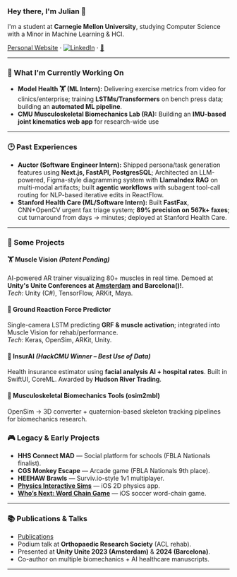 ### Hey there, I'm Julian 👋

I'm a student at **Carnegie Mellon University**, studying Computer Science with a Minor in Machine Learning & HCI.  

[Personal Website](https://www.juliannth.com) · 
[![LinkedIn](https://img.shields.io/badge/LinkedIn-0077B5?style=flat&logo=linkedin&logoColor=white)](https://www.linkedin.com/in/JulianNTH/) · 
[📧](mailto:jngthowh@andrew.cmu.edu)

---

### 🚀 What I'm Currently Working On

* **Model Health 🏋️ (ML Intern):** Delivering exercise metrics from video for clinics/enterprise; training **LSTMs/Transformers** on bench press data; building an **automated ML pipeline**.  
* **CMU Musculoskeletal Biomechanics Lab (RA):** Building an **IMU-based joint kinematics web app** for research-wide use

---

### 🕑 Past Experiences

* **Auctor (Software Engineer Intern):** Shipped persona/task generation features using **Next.js, FastAPI, PostgresSQL**; Architected an LLM-powered, Figma-style diagramming system with **LlamaIndex RAG** on multi-modal artifacts; built **agentic workflows** with subagent tool-call routing for NLP-based iterative edits in ReactFlow.
* **Stanford Health Care (ML/Software Intern):** Built **FastFax**, CNN+OpenCV urgent fax triage system; **89% precision on 567k+ faxes**; cut turnaround from days → minutes; deployed at Stanford Health Care. 

---

### 🔧 Some Projects

#### 🏋️ Muscle Vision *(Patent Pending)*  
AI-powered AR trainer visualizing 80+ muscles in real time. Demoed at **Unity's Unite Conferences at [Amsterdam](https://www.youtube.com/watch?v=8ZIdejTiXAE&t=2894s) and Barcelona()!**.  
*Tech:* Unity (C#), TensorFlow, ARKit, Maya.  

#### 🧠 Ground Reaction Force Predictor  
Single-camera LSTM predicting **GRF & muscle activation**; integrated into Muscle Vision for rehab/performance.  
*Tech:* Keras, OpenSim, ARKit, Unity.  

#### 📱 InsurAI *(HackCMU Winner – Best Use of Data)*  
Health insurance estimator using **facial analysis AI + hospital rates**. Built in SwiftUI, CoreML. Awarded by **Hudson River Trading**.  

#### 🔬 Musculoskeletal Biomechanics Tools (osim2mbl)  
OpenSim → 3D converter + quaternion-based skeleton tracking pipelines for biomechanics research.  

### 🎮 Legacy & Early Projects  
- **HHS Connect MAD** — Social platform for schools (FBLA Nationals finalist).  
- **CGS Monkey Escape** — Arcade game (FBLA Nationals 9th place).  
- **HEEHAW Brawls** — Surviv.io-style 1v1 multiplayer.  
- [**Physics Interactive Sims**](https://julianngthowhing.wixsite.com/juliannth/about-1) — iOS 2D physics app.  
- [**Who’s Next: Word Chain Game**](https://julianngthowhing.wixsite.com/juliannth) — iOS soccer word-chain game.  

---

### 📚 Publications & Talks

* [Publications](https://www.juliannth.com/#publications)  
* Podium talk at **Orthopaedic Research Society** (ACL rehab).  
* Presented at **Unity Unite 2023 (Amsterdam)** & **2024 (Barcelona)**.  
* Co-author on multiple biomechanics + AI healthcare manuscripts.  

---
